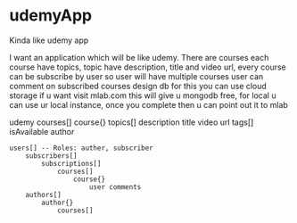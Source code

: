# udemyApp
Kinda like udemy app

I want an application which will be like udemy. There are courses each course have topics, topic have description, title and video url, every course can be subscribe by user so user will have multiple courses user can comment on subscribed courses design db for this you can use cloud storage if u want visit mlab.com this will give u mongodb free, for local u can use ur local instance, once you complete then u can point out it to mlab 
 
udemy
    courses[]
        course{}
            topics[]
            description
            title
            video url
            tags[]
            isAvailable
            author

    users[] -- Roles: auther, subscriber
        subscribers[]
            subscriptions[]
                courses[]
                    course{}
                        user comments
        authors[]
            author{}
                courses[]
            
